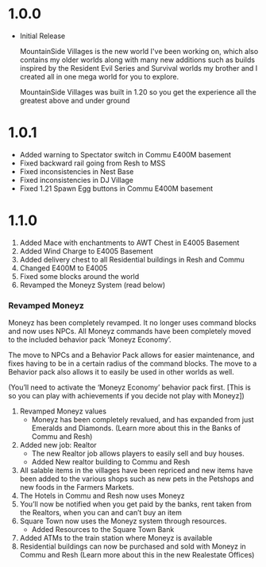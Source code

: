 # 1.0.0
- Initial Release

  MountainSide Villages is the new world I've been working on, which also contains my older worlds along with many new additions such as builds inspired by the Resident Evil Series and Survival worlds my brother and I created all in one mega world for you to explore.

   MountainSide Villages was built in 1.20 so you get the experience all the greatest above and under ground 

# 1.0.1
- Added warning to Spectator switch in Commu E400M basement
- Fixed backward rail going from Resh to MSS
- Fixed inconsistencies in Nest Base
- Fixed inconsistencies in DJ Village
- Fixed 1.21 Spawn Egg buttons in Commu E400M basement

# 1.1.0
1. Added Mace with enchantments to AWT Chest in E4005 Basement
2. Added Wind Charge to E4005 Basement
3. Added delivery chest to all Residential buildings in Resh and Commu
4. Changed E400M to E4005
5. Fixed some blocks around the world
6. Revamped the Moneyz System (read below)
### Revamped Moneyz
Moneyz has been completely revamped. It no longer uses command blocks and now uses NPCs. All Moneyz commands have been completely moved to the included behavior pack ‘Moneyz Economy’. 

The move to NPCs and a Behavior Pack allows for easier maintenance, and fixes having to be in a certain radius of the command blocks. The move to a Behavior pack also allows it to easily be used in other worlds as well.

(You’ll need to activate the ‘Moneyz Economy’ behavior pack first. [This is so you can play with achievements if you decide not play with Moneyz])
1. Revamped Moneyz values
   - Moneyz has been completely revalued, and has expanded from just Emeralds and Diamonds. (Learn more about this in the Banks of Commu and Resh)
2. Added new job: Realtor
   - The new Realtor job allows players to easily sell and buy houses.
   - Added New realtor building to Commu and Resh
3. All salable items in the villages have been repriced and new items have been added to the various shops such as new pets in the Petshops and new foods in the Farmers Markets.
4. The Hotels in Commu and Resh now uses Moneyz
5. You’ll now be notified when you get paid by the banks, rent taken from the Realtors, when you can and can’t buy an item
6. Square Town now uses the Moneyz system through resources.
   - Added Resources to the Square Town Bank
7. Added ATMs to the train station where Moneyz is available
8. Residential buildings can now be purchased and sold with Moneyz in Commu and Resh (Learn more about this in the new Realestate Offices)
